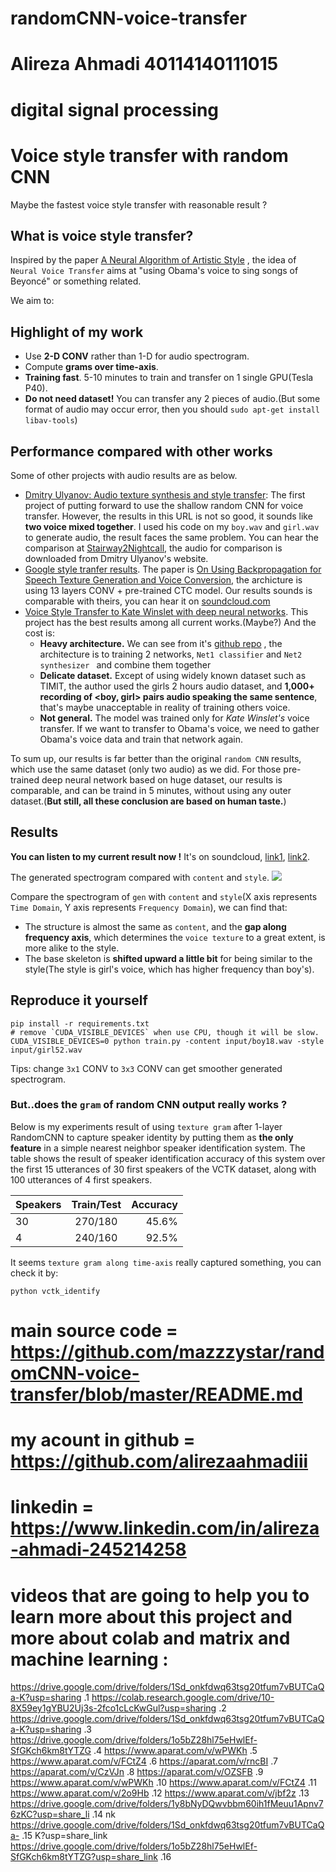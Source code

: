# randomCNN-voice-transfer
# Alireza Ahmadi 40114140111015
# digital signal processing
# Voice style transfer with random CNN
Maybe the fastest voice style transfer with reasonable result ?
## What is voice style transfer?
Inspired by the paper [A Neural Algorithm of Artistic Style](https://arxiv.org/abs/1508.06576) , the idea of `Neural Voice Transfer` aims at  "using Obama's voice to sing songs of Beyoncé" or something related.

We aim to:


## Highlight of my work
* Use **2-D CONV** rather than 1-D for audio spectrogram.
* Compute **grams over time-axis**.
* **Training fast**. 5-10 minutes to train and transfer on 1 single GPU(Tesla P40).
* **Do not need dataset!** You can transfer any 2 pieces of audio.(But some format of audio may occur error, then you should `sudo apt-get install libav-tools`)

## Performance compared with other works
Some of other projects with audio results are as below.
* [Dmitry Ulyanov: Audio texture synthesis and style transfer](https://dmitryulyanov.github.io/audio-texture-synthesis-and-style-transfer/): The first project of putting forward to use the shallow random CNN for voice transfer. However, the results in this URL is not so good, it sounds like **two voice mixed together**. I used his code on my `boy.wav` and `girl.wav` to generate audio, the result faces the same problem. You can hear the comparison at [Stairway2Nightcall](https://soundcloud.com/mazzzystar/sets/stairway2nightcall), the audio for comparison is downloaded from Dmitry Ulyanov's website.
* [Google style tranfer results](https://google.github.io/speech_style_transfer/samples.html). The paper is [On Using Backpropagation for Speech Texture Generation and Voice Conversion](https://arxiv.org/abs/1712.08363), the archicture is using 13 layers CONV + pre-trained CTC model. Our results sounds is comparable with theirs, you can hear it on [soundcloud.com](https://soundcloud.com/mazzzystar/sets/speech-conversion-sample)
* [Voice Style Transfer to Kate Winslet with deep neural networks](https://soundcloud.com/andabi/sets/voice-style-transfer-to-kate-winslet-with-deep-neural-networks). This project has the best results among all current works.(Maybe?) And the cost is:
	* **Heavy architecture.** We can see from it's [github repo](https://github.com/andabi/deep-voice-conversion) , the architecture is to training 2 networks, `Net1 classifier` and `Net2 synthesizer ` and combine them together
	* **Delicate dataset.** Except of using widely known dataset such as TIMIT, the author used the girls 2 hours audio dataset, and **1,000+ recording of <boy, girl> pairs audio speaking the same sentence**, that's maybe unacceptable in reality of training others voice.
    * **Not general.** The model was trained only for *Kate Winslet's* voice transfer. If we want to transfer to Obama's voice, we need to gather Obama's voice data and train that network again.


To sum up, our results is far better than the original `random CNN` results, which use the same dataset (only two audio) as we did. For those pre-trained deep neural network based on huge dataset, our results is comparable, and can be traind in 5 minutes, without using any outer dataset.(**But still, all these conclusion are based on human taste.**)

## Results
**You can listen to my current result  now !** It's on soundcloud, [link1](https://soundcloud.com/mazzzystar/sets/stairway2nightcall), [link2](https://soundcloud.com/mazzzystar/sets/speech-conversion-sample).

The generated spectrogram compared with `content` and `style`.
![](picture/gen.png)

Compare the spectrogram of `gen` with `content` and `style`(X axis represents `Time Domain`, Y axis represents `Frequency Domain`),  we can find that:
* The structure is almost the same as `content`, and the **gap along frequency axis**, which determines the `voice texture` to a great extent, is more alike to the style.
* The base skeleton is **shifted upward a little bit** for being similar to the style(The style is girl's voice, which has higher frequency than boy's).

## Reproduce it yourself
```
pip install -r requirements.txt 
# remove `CUDA_VISIBLE_DEVICES` when use CPU, though it will be slow. 
CUDA_VISIBLE_DEVICES=0 python train.py -content input/boy18.wav -style input/girl52.wav
```
Tips: change `3x1` CONV to `3x3` CONV can get smoother generated spectrogram.

### But..does the `gram` of random CNN output really works ?
Below is my experiments result of using `texture gram`  after 1-layer RandomCNN  to capture speaker identity by putting them as **the only feature** in a simple nearest neighbor speaker identification system. The table shows the result of speaker identification accuracy of this system over the first 15 utterances of 30 first speakers of the VCTK dataset, along with 100 utterances of 4 first speakers.

| Speakers        | Train/Test           | Accuracy  |
| ------------- |:-------------:| -----:|
| 30     | 270/180 | 45.6%|
| 4      | 240/160      |   92.5% |

It seems `texture gram along time-axis` really captured something, you can check it by:
```
python vctk_identify
```

# main source code = https://github.com/mazzzystar/randomCNN-voice-transfer/blob/master/README.md
# my acount in github = https://github.com/alirezaahmadiii    
# linkedin = https://www.linkedin.com/in/alireza-ahmadi-245214258

# videos that are going to help you to learn more about this project and more about colab and matrix and machine learning :
https://drive.google.com/drive/folders/1Sd_onkfdwq63tsg20tfum7vBUTCaQa-K?usp=sharing .1
https://colab.research.google.com/drive/10-8X59ey1gYBU2Uj3s-2fco1cLcKwGul?usp=sharing .2
 https://drive.google.com/drive/folders/1Sd_onkfdwq63tsg20tfum7vBUTCaQa-K?usp=sharing .3
https://drive.google.com/drive/folders/1o5bZ28hl75eHwlEf-SfGKch6km8tYTZG .4
https://www.aparat.com/v/wPWKh .5
https://www.aparat.com/v/FCtZ4 .6
https://aparat.com/v/rncBI .7
https://aparat.com/v/CzVJn .8
https://aparat.com/v/OZSFB .9
https://www.aparat.com/v/wPWKh .10
https://www.aparat.com/v/FCtZ4 .11
https://www.aparat.com/v/2o9Hb .12
https://www.aparat.com/v/jbf2z .13
https://drive.google.com/drive/folders/1y8bNyDQwvbbm60ih1fMeuu1Apnv76zKC?usp=share_li .14
nk
https://drive.google.com/drive/folders/1Sd_onkfdwq63tsg20tfum7vBUTCaQa- .15
K?usp=share_link
https://drive.google.com/drive/folders/1o5bZ28hl75eHwlEf-SfGKch6km8tYTZG?usp=share_link .16
